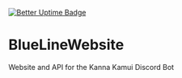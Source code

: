 [![Better Uptime Badge](https://betteruptime.com/status-badges/v1/monitor/893f.svg)](https://betteruptime.com/?utm_source=status_badge)

# BlueLineWebsite
Website and API for the Kanna Kamui Discord Bot
